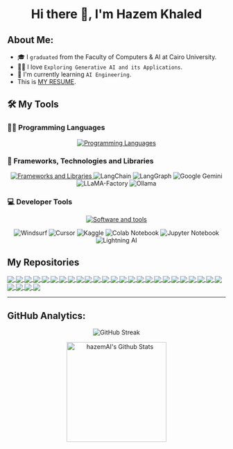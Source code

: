 <!-- My Name -->
<h1 align="center">Hi there 👋, I'm Hazem Khaled</h1>


## About Me:

- 🎓 I `graduated` from the Faculty of Computers & AI at Cairo University.
- 👨‍💻 I love `Exploring Generative AI and its Applications`.
- 🔭 I'm currently learning `AI Engineering`.
- This is <a href="https://drive.google.com/file/d/1vlNSCwerIGg98m5-XnqfjkZ-v53WndBL/view?usp=drive_link">MY RESUME<a>.
  <br>


## 🛠️ My Tools

### 👨‍💻 Programming Languages

<p align="center">
  <a href="https://skillicons.dev">
    <img src="https://skillicons.dev/icons?i=python,javascript,java,cpp" alt="Programming Languages"/>
  </a>
</p>

### 🧰 Frameworks, Technologies and Libraries

<p align="center">
  <a href="https://skillicons.dev">
    <img src="https://skillicons.dev/icons?i=pytorch,tensorflow,opencv,mongodb,postgres,fastapi" alt="Frameworks and Libraries"/>
  </a>
<!-- 	&emsp; -->
<img alt="LangChain" src="https://img.shields.io/badge/LangChain-ffffff?logo=langchain&logoColor=green">
<img alt="LangGraph" src="https://img.shields.io/badge/LangGraph-0A0A0A.svg?logo=langgraph&logoColor=white">
<img alt="Google Gemini" src="https://img.shields.io/badge/Google%20Gemini-886FBF?logo=googlegemini&logoColor=white">
<img alt="LLaMA-Factory" src="https://img.shields.io/badge/LLaMA--Factory-3C3C3C.svg?logo=llama&logoColor=white">
<img alt="Ollama" src="https://img.shields.io/badge/-Ollama-000000?style=flat&logo=ollama&logoColor=white">
</p>

### 💻 Developer Tools

<p align="center">
	<a href="https://skillicons.dev">
		<img src="https://skillicons.dev/icons?i=windows,linux,git,github,docker,vscode" alt="Software and tools"/>
	</a>
</p>

<p align="center">
	<img alt="Windsurf" src="https://img.shields.io/badge/Windsurf-white.svg?style=for-the-badge&logoColor=black">
	<img alt="Cursor" src="https://img.shields.io/badge/Cursor-1C1E21.svg?logo=cursor&logoColor=white">
	<img alt="Kaggle" src="https://img.shields.io/badge/Kaggle-20BEFF.svg?logo=kaggle&logoColor=white&style=for-the-badge">
	<img alt="Colab Notebook" src="https://img.shields.io/badge/colab-notebook-yellow">
	<img alt="Jupyter Notebook" src="https://img.shields.io/badge/jupyter-%23FA0F00.svg?logo=jupyter&logoColor=white">
	<img alt="Lightning AI" src="https://img.shields.io/badge/Lightning%20AI-792EE5.svg?logo=lightning&logoColor=white">
</p>

## My Repositories

<a href="https://github.com/hazemAI/Deep-Facial-Recognition">
  <img align="center" src="https://github-readme-stats-sigma-five.vercel.app/api/pin/?username=hazemAI&repo=Deep-Facial-Recognition&theme=radical" />
</a>

<a href="https://github.com/hazemAI/idea_paraphrase_refinement">
  <img align="center" src="https://github-readme-stats-sigma-five.vercel.app/api/pin/?username=hazemAI&repo=idea_paraphrase_refinement&theme=radical" />
</a>

<a href="https://github.com/Fawzy-AI-Explorer/Quiz-Generator">
  <img align="center" src="https://github-readme-stats-sigma-five.vercel.app/api/pin/?username=Fawzy-AI-Explorer&repo=Quiz-Generator&theme=radical" />
</a>

<a href="https://github.com/hazemAI/micrograd">
  <img align="center" src="https://github-readme-stats-sigma-five.vercel.app/api/pin/?username=hazemAI&repo=micrograd&theme=radical" />
</a>

<a href="https://github.com/hazemAI/Market-Price-Prediction">
  <img align="center" src="https://github-readme-stats-sigma-five.vercel.app/api/pin/?username=hazemAI&repo=Market-Price-Prediction&theme=radical" />
</a>

<a href="https://github.com/hazemAI/Market-Price-Prediction">
  <img align="center" src="https://github-readme-stats-sigma-five.vercel.app/api/pin/?username=hazemAI&repo=Market-Price-Prediction&theme=radical" />
</a>

<a href="https://github.com/hazemAI/Disease-Prediction">
  <img align="center" src="https://github-readme-stats-sigma-five.vercel.app/api/pin/?username=hazemAI&repo=Disease-Prediction&theme=radical" />
</a>

<a href="https://github.com/hazemAI/Logistic_Regression-Breast_Cancer_Diagnostic">
  <img align="center" src="https://github-readme-stats-sigma-five.vercel.app/api/pin/?username=hazemAI&repo=Logistic_Regression-Breast_Cancer_Diagnostic&theme=radical" />
</a>

<a href="https://github.com/hazemAI/Linear_Regression-E-commerce">
  <img align="center" src="https://github-readme-stats-sigma-five.vercel.app/api/pin/?username=hazemAI&repo=Linear_Regression-E-commerce&theme=radical" />
</a>

<a href="https://github.com/hazemAI/printf">
  <img align="center" src="https://github-readme-stats-sigma-five.vercel.app/api/pin/?username=hazemAI&repo=printf&theme=chartreuse-dark" />
</a>

<a href="https://github.com/Abd-Elfattah5/simple_shell">
  <img align="center" src="https://github-readme-stats-sigma-five.vercel.app/api/pin/?username=Abd-Elfattah5&repo=simple_shell&theme=chartreuse-dark" />
</a>

<a href="https://github.com/hazemAI/sorting_algorithms">
  <img align="center" src="https://github-readme-stats-sigma-five.vercel.app/api/pin/?username=hazemAI&repo=sorting_algorithms&theme=chartreuse-dark" />
</a>

<a href="https://github.com/hazemAI/alx-system_engineering-devops">
  <img align="center" src="https://github-readme-stats-sigma-five.vercel.app/api/pin/?username=hazemAI&repo=alx-system_engineering-devops&theme=chartreuse-dark" />
</a>

<a href="https://github.com/hazemAI/alx-higher_level_programming">
  <img align="center" src="https://github-readme-stats-sigma-five.vercel.app/api/pin/?username=hazemAI&repo=alx-higher_level_programming&theme=chartreuse-dark" />
</a>

<a href="https://github.com/hazemAI/alx-low_level_programming">
  <img align="center" src="https://github-readme-stats-sigma-five.vercel.app/api/pin/?username=hazemAI&repo=alx-low_level_programming&theme=chartreuse-dark" />
</a>

<a href="https://github.com/hazemAI/binary_trees">
  <img align="center" src="https://github-readme-stats-sigma-five.vercel.app/api/pin/?username=hazemAI&repo=binary_trees&theme=chartreuse-dark" />
</a>

<a href="https://github.com/hazemAI/AirBnB_clone">
  <img align="center" src="https://github-readme-stats-sigma-five.vercel.app/api/pin/?username=hazemAI&repo=AirBnB_clone&theme=chartreuse-dark" />
</a>

<a href="https://github.com/hazemAI/AirBnB_clone_v2">
  <img align="center" src="https://github-readme-stats-sigma-five.vercel.app/api/pin/?username=hazemAI&repo=AirBnB_clone_v2&theme=chartreuse-dark" />
</a>

<a href="https://github.com/hazemAI/Fix_My_Code_Challenge">
  <img align="center" src="https://github-readme-stats-sigma-five.vercel.app/api/pin/?username=hazemAI&repo=Fix_My_Code_Challenge&theme=chartreuse-dark" />
</a>


<a href="https://github.com/hazemAI/DerivativeXpert">
  <img align="center" src="https://github-readme-stats-sigma-five.vercel.app/api/pin/?username=hazemAI&repo=DerivativeXpert&theme=graywhite" />
</a>

<a href="https://github.com/hazemAI/Reinforcement-Learning-Algorithms">
  <img align="center" src="https://github-readme-stats-sigma-five.vercel.app/api/pin/?username=hazemAI&repo=Reinforcement-Learning-Algorithms&theme=graywhite" />
</a>

<a href="https://github.com/hazemAI/Cognitive_Course_Project">
  <img align="center" src="https://github-readme-stats-sigma-five.vercel.app/api/pin/?username=hazemAI&repo=Cognitive_Course_Project&theme=graywhite" />
</a>

<a href="https://github.com/hazemAI/SimpleCalculator-Verilog">
  <img align="center" src="https://github-readme-stats-sigma-five.vercel.app/api/pin/?username=hazemAI&repo=SimpleCalculator-Verilog&theme=graywhite" />
</a>

<a href="https://github.com/hazemAI/CPU_Schedulers_Simulator">
  <img align="center" src="https://github-readme-stats-sigma-five.vercel.app/api/pin/?username=hazemAI&repo=CPU_Schedulers_Simulator&theme=graywhite" />
</a>

<a href="https://github.com/AyaA1i/Command-Line-Interpreter">
  <img align="center" src="https://github-readme-stats-sigma-five.vercel.app/api/pin/?username=AyaA1i&repo=Command-Line-Interpreter&theme=graywhite" />
</a>

<a href="https://github.com/hazemAI/Toffee_Store">
  <img align="center" src="https://github-readme-stats-sigma-five.vercel.app/api/pin/?username=hazemAI&repo=Toffee_Store&theme=graywhite" />
</a>

<a href="https://github.com/hazemAI/Linear_Structures">
  <img align="center" src="https://github-readme-stats-sigma-five.vercel.app/api/pin/?username=hazemAI&repo=Linear_Structures&theme=graywhite" />
</a>


<a href="https://github.com/hazemAI/Board-Game-System">
  <img align="center" src="https://github-readme-stats-sigma-five.vercel.app/api/pin/?username=hazemAI&repo=Board-Game-System&theme=graywhite" />
</a>

<a href="https://github.com/hazemAI/Find-The-Massage">
  <img align="center" src="https://github-readme-stats-sigma-five.vercel.app/api/pin/?username=hazemAI&repo=Find-The-Massage&theme=graywhite" />
</a>

<hr>


## GitHub Analytics:

<p align="center"><img src="https://streak-stats.demolab.com?user=hazemAI&theme=highcontrast" alt="GitHub Streak" /
</p>

<p align="center">
	<img alt="hazemAI's Github Stats" src="https://github-readme-stats.vercel.app/api?username=hazemAI&show_icons=true&count_private=true&locale=en&theme=dark&layout=compact" height="230px"/>
</p>
